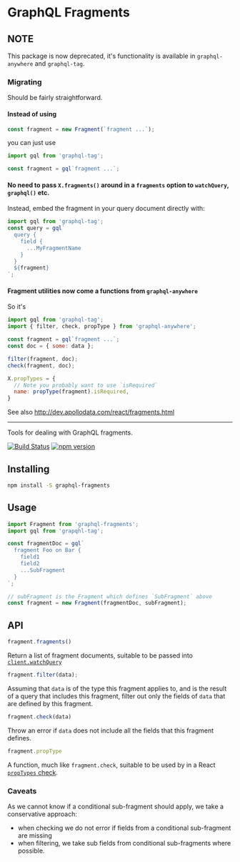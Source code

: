 # GraphQL Fragments

## NOTE

This package is now deprecated, it's functionality is available in `graphql-anywhere` and `graphql-tag`.

### Migrating

Should be fairly straightforward.

#### Instead of using 

```js
const fragment = new Fragment(`fragment ...`);
```

you can just use

```js
import gql from 'graphql-tag';

const fragment = gql`fragment ...`;
```

#### No need to pass `X.fragments()` around in a `fragments` option to `watchQuery`, `graphql()` etc.

Instead, embed the fragment in your query document directly with:

```js
import gql from 'graphql-tag';
const query = gql`
  query {
    field {
      ...MyFragmentName
    }
  }
  ${fragment}
`;
```

#### Fragment utilities now come a functions from `graphql-anywhere`

So it's 

```js
import gql from 'graphql-tag';
import { filter, check, propType } from 'graphql-anywhere';

const fragment = gql`fragment ...`;
const doc = { some: data };

filter(fragment, doc);
check(fragment, doc);

X.propTypes = {
  // Note you probably want to use `isRequired`
  name: propType(fragment).isRequired,
}
```

See also http://dev.apollodata.com/react/fragments.html

---

Tools for dealing with GraphQL fragments.

[![Build Status](https://travis-ci.org/apollostack/graphql-fragments.svg?branch=master)](https://travis-ci.org/apollostack/graphql-fragments) [![npm version](https://badge.fury.io/js/graphql-fragments.svg)](https://badge.fury.io/js/graphql-fragments)

## Installing

```bash
npm install -S graphql-fragments
```

## Usage

```js
import Fragment from 'graphql-fragments';
import gql from 'grapqhl-tag';

const fragmentDoc = gql`
  fragment Foo on Bar {
    field1
    field2
    ...SubFragment
  }
`;

// subFragment is the Fragment which defines `SubFragment` above
const fragment = new Fragment(fragmentDoc, subFragment);
```

## API

```js
fragment.fragments()
```
Return a list of fragment documents, suitable to be passed into [`client.watchQuery`](http://dev.apollodata.com/core/apollo-client-api.html#ApolloClient\.watchQuery)

```js
fragment.filter(data);
```
Assuming that `data` is of the type this fragment applies to, and is the result of a query that includes this fragment, filter out only the fields of `data` that are defined by this fragment.

```js
fragment.check(data)
```
Throw an error if `data` does not include all the fields that this fragment defines.

```js
fragment.propType
```
A function, much like `fragment.check`, suitable to be used by in a React [`propTypes` check](https://facebook.github.io/react/docs/reusable-components.html).

### Caveats

As we cannot know if a conditional sub-fragment should apply, we take a conservative approach:

  - when checking we do not error if fields from a conditional sub-fragment are missing
  - when filtering, we take sub fields from conditional sub-fragments where possible.
